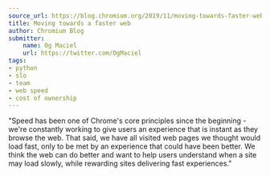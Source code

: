 ```yaml
---
source_url: https://blog.chromium.org/2019/11/moving-towards-faster-web.html
title: Moving towards a faster web
author: Chromium Blog
submitter:
    name: Og Maciel
    url: https://twitter.com/OgMaciel
tags:
- python
- slo
- team
- web speed
- cost of ownership
---
```


"Speed has been one of Chrome's core principles since the beginning - we're constantly working to give users an experience that is instant as they browse the web. That said, we have all visited web pages we thought would load fast, only to be met by an experience that could have been better. We think the web can do better and want to help users understand when a site may load slowly, while rewarding sites delivering fast experiences." 
